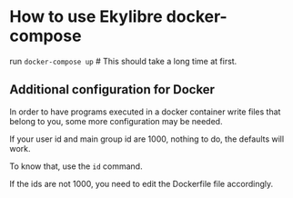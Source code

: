 # How to use Ekylibre docker-compose

run `docker-compose up` # This should take a long time at first.

## Additional configuration for Docker
In order to have programs executed in a docker container write files that belong to you, some more configuration may be needed.

If your user id and main group id are 1000, nothing to do, the defaults will work.

To know that, use the `id` command.

If the ids are not 1000, you need to edit the Dockerfile file accordingly.